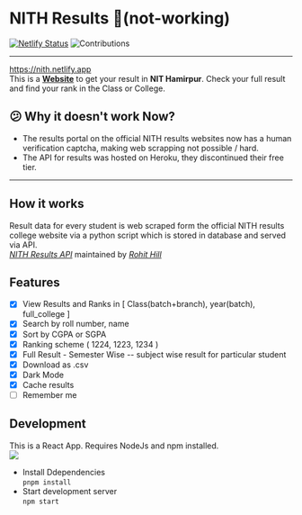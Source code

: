 # NITH Results 🚧(not-working)

[![Netlify Status](https://api.netlify.com/api/v1/badges/57fa7728-1628-4739-9549-f9faa7a86c82/deploy-status)](https://app.netlify.com/sites/nith/deploys)
![Contributions](https://img.shields.io/badge/Contributions-Welcome-green.svg)

---

https://nith.netlify.app  
This is a [**Website**](https://nith.netlify.app/) to get your result in **NIT Hamirpur**. Check your full result and find your rank in the Class or College.

## 😕 Why it doesn't work Now?

- The results portal on the official NITH results websites now has a human verification captcha, making web scrapping not possible / hard.
- The API for results was hosted on Heroku, they discontinued their free tier.

---

## How it works

Result data for every student is web scraped form the official NITH results college website via a python script which is stored in database and served via API.  
_[NITH Results API](https://github.com/rohithill/nithp)_ maintained by _[Rohit Hill](https://github.com/rohithill)_

## Features

- [x] View Results and Ranks in [ Class(batch+branch), year(batch), full_college ]
- [x] Search by roll number, name
- [x] Sort by CGPA or SGPA
- [x] Ranking scheme ( 1224, 1223, 1234 )
- [x] Full Result - Semester Wise -- subject wise result for particular student
- [x] Download as .csv
- [x] Dark Mode
- [x] Cache results
- [ ] Remember me

## Development

This is a React App. Requires NodeJs and npm installed.  
![](https://img.shields.io/badge/React-20232A?style=for-the-badge&logo=react&logoColor=61DAFB)

- Install Ddependencies  
  `pnpm install`
- Start development server  
  `npm start`
